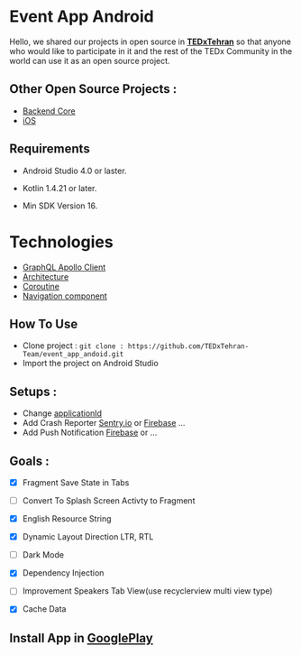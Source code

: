 # Event App Android

Hello, we shared our projects in open source in **[TEDxTehran](http://tedxtehran.com/en)** so that anyone who would like to participate in it and the rest of the TEDx Community in the world can use it as an open source project.

## Other Open Source Projects : 
- [Backend Core](https://github.com/TEDxTehran-Team/event_app_core)
- [iOS](https://github.com/TEDxTehran-Team/event_app_ios)

## Requirements

- Android Studio 4.0 or laster.

- Kotlin 1.4.21 or later.

- Min SDK Version  16.


# Technologies

- [GraphQL Apollo Client](https://github.com/apollographql/apollo-android)
- [Architecture](https://developer.android.com/jetpack/guide)
-  [Coroutine](https://github.com/Kotlin/kotlinx.coroutines)
- [Navigation component](https://developer.android.com/guide/navigation) 


## How To Use

- Clone project : 
`git clone : https://github.com/TEDxTehran-Team/event_app_andoid.git`
-  Import the project on Android Studio

## Setups : 

- Change [applicationId](https://github.com/TEDxTehran-Team/event_app_andoid/blob/master/app/build.gradle)
- Add Crash Reporter [Sentry.io](https://docs.sentry.io/platforms/android/) or [Firebase](https://firebase.google.com/docs/android/setup) ...
- Add Push Notification [Firebase](https://firebase.google.com/docs/cloud-messaging/android/client) or ...

## Goals : 

- [x] Fragment Save State in Tabs
- [ ] Convert To Splash Screen Activty to Fragment
- [x] English Resource String
- [x] Dynamic Layout Direction LTR, RTL
- [ ] Dark Mode
- [x] Dependency Injection
- [ ] Improvement Speakers Tab View(use recyclerview multi view type)
- [x] Cache Data


## Install App in [GooglePlay](https://play.google.com/store/apps/details?id=co.eventbox.tedxtehran&hl=en_US&gl=US)
